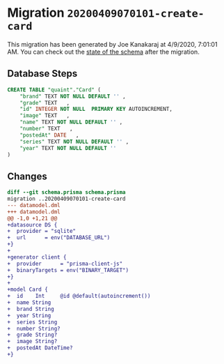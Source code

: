 # Migration `20200409070101-create-card`

This migration has been generated by Joe Kanakaraj at 4/9/2020, 7:01:01 AM.
You can check out the [state of the schema](./schema.prisma) after the migration.

## Database Steps

```sql
CREATE TABLE "quaint"."Card" (
    "brand" TEXT NOT NULL DEFAULT '' ,
    "grade" TEXT   ,
    "id" INTEGER NOT NULL  PRIMARY KEY AUTOINCREMENT,
    "image" TEXT   ,
    "name" TEXT NOT NULL DEFAULT '' ,
    "number" TEXT   ,
    "postedAt" DATE   ,
    "series" TEXT NOT NULL DEFAULT '' ,
    "year" TEXT NOT NULL DEFAULT '' 
) 
```

## Changes

```diff
diff --git schema.prisma schema.prisma
migration ..20200409070101-create-card
--- datamodel.dml
+++ datamodel.dml
@@ -1,0 +1,21 @@
+datasource DS {
+  provider = "sqlite"
+  url      = env("DATABASE_URL")
+}
+
+generator client {
+  provider      = "prisma-client-js"
+  binaryTargets = env("BINARY_TARGET")
+}
+
+model Card {
+  id    Int     @id @default(autoincrement())
+  name String
+  brand String
+  year String
+  series String
+  number String?
+  grade String?
+  image String?
+  postedAt DateTime?
+}
```


